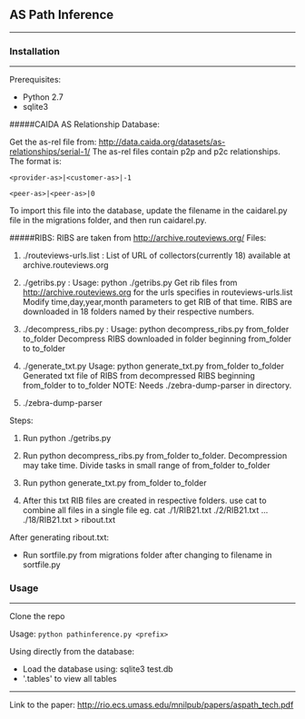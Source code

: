 
## AS Path Inference


---------


### Installation

---------
Prerequisites:

 - Python 2.7
 - sqlite3

#####CAIDA AS Relationship Database:

Get the as-rel file from: http://data.caida.org/datasets/as-relationships/serial-1/
The as-rel files contain p2p and p2c relationships.  The format is:

    <provider-as>|<customer-as>|-1

    <peer-as>|<peer-as>|0

To import this file into the database, update the filename in the caidarel.py file in the migrations folder, and then run caidarel.py. 


#####RIBS:
RIBS are taken from http://archive.routeviews.org/
Files:

1. ./routeviews-urls.list : List of URL of collectors(currently 18) available at archive.routeviews.org

2. ./getribs.py : 
Usage: python ./getribs.py
Get rib files from http://archive.routeviews.org for the urls specifies in routeviews-urls.list
Modify time,day,year,month parameters to get RIB of that time. 
RIBS are downloaded in 18 folders named by their respective numbers.

3. ./decompress_ribs.py :
Usage: python decompress_ribs.py from_folder to_folder
Decompress RIBS downloaded in folder beginning from_folder  to to_folder

4. ./generate_txt.py
Usage: python generate_txt.py from_folder to_folder
Generated txt file of RIBS from decompressed RIBS beginning from_folder  to to_folder
NOTE: Needs ./zebra-dump-parser in directory.

5. ./zebra-dump-parser

Steps:

1. Run python ./getribs.py

2. Run python decompress_ribs.py from_folder to_folder. Decompression may take time. Divide tasks in small range of 
from_folder to_folder

3. Run python generate_txt.py from_folder to_folder

4. After this txt RIB files are created in respective folders. use cat to combine all files in a single file
eg. cat ./1/RIB21.txt ./2/RIB21.txt ... ./18/RIB21.txt > ribout.txt

After generating ribout.txt:

- Run sortfile.py from migrations folder after changing to filename in sortfile.py


### Usage

---------
Clone the repo

Usage: `python pathinference.py <prefix>`

Using directly from the database:

- Load the database using: sqlite3 test.db
- '.tables' to view all tables



--------
Link to the paper: http://rio.ecs.umass.edu/mnilpub/papers/aspath_tech.pdf
